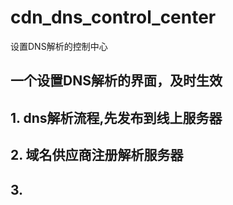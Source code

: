 # cdn_dns_control_center
设置DNS解析的控制中心

## 一个设置DNS解析的界面，及时生效

## 1. dns解析流程,先发布到线上服务器

## 2. 域名供应商注册解析服务器

## 3. 